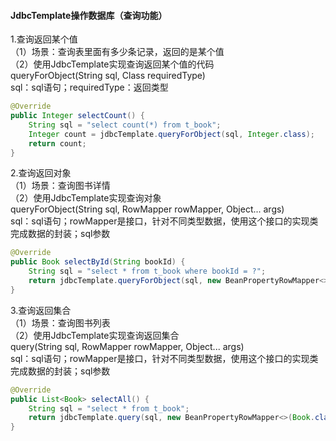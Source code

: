 #### JdbcTemplate操作数据库（查询功能）
1.查询返回某个值  
（1）场景：查询表里面有多少条记录，返回的是某个值  
（2）使用JdbcTemplate实现查询返回某个值的代码  
queryForObject(String sql, Class<T> requiredType)  
sql：sql语句；requiredType：返回类型
```java
@Override
public Integer selectCount() {
    String sql = "select count(*) from t_book";
    Integer count = jdbcTemplate.queryForObject(sql, Integer.class);
    return count;
}
```
2.查询返回对象  
（1）场景：查询图书详情  
（2）使用JdbcTemplate实现查询对象  
queryForObject(String sql, RowMapper<T> rowMapper, Object... args)  
sql：sql语句；rowMapper是接口，针对不同类型数据，使用这个接口的实现类完成数据的封装；sql参数
```java
@Override
public Book selectById(String bookId) {
    String sql = "select * from t_book where bookId = ?";
    return jdbcTemplate.queryForObject(sql, new BeanPropertyRowMapper<>(Book.class), bookId);
}
```
3.查询返回集合  
（1）场景：查询图书列表  
（2）使用JdbcTemplate实现查询返回集合  
query(String sql, RowMapper<T> rowMapper, Object... args)  
sql：sql语句；rowMapper是接口，针对不同类型数据，使用这个接口的实现类完成数据的封装；sql参数
```java
@Override
public List<Book> selectAll() {
    String sql = "select * from t_book";
    return jdbcTemplate.query(sql, new BeanPropertyRowMapper<>(Book.class));
}
```